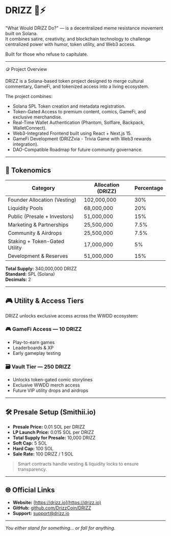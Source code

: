 # DRIZZ 🧠⚡

"What Would DRIZZ Do?" — is a decentralized meme resistance movement built on Solana.  
It combines satire, creativity, and blockchain technology to challenge centralized power with humor, token utility, and Web3 access.

Built for those who refuse to capitulate.

---

🪙 Project Overview

DRIZZ is a Solana-based token project designed to merge cultural commentary, GameFi, and tokenized access into a living ecosystem.

The project combines:

- Solana SPL Token creation and metadata registration.
- Token-Gated Access to premium content, comics, GameFi, and exclusive merchandise.
- Real-Time Wallet Authentication (Phantom, Solflare, Backpack, WalletConnect).
- Web3-Integrated Frontend built using React + Next.js 15.
- GameFi Development (DRIZZvia - Trivia Game with Web3 rewards integration).
- DAO-Compatible Roadmap for future community governance.
  
---

## 🧮 Tokenomics

| Category                          | Allocation (DRIZZ) | Percentage |
|----------------------------------|--------------------|------------|
| Founder Allocation (Vesting)     | 102,000,000        | 30%        |
| Liquidity Pools                  | 68,000,000         | 20%        |
| Public (Presale + Investors)     | 51,000,000         | 15%        |
| Marketing & Partnerships         | 25,500,000         | 7.5%       |
| Community & Airdrops             | 25,500,000         | 7.5%       |
| Staking + Token-Gated Utility    | 17,000,000         | 5%         |
| Development & Reserves           | 51,000,000         | 15%        |

**Total Supply:** 340,000,000 DRIZZ  
**Standard:** SPL (Solana)  
**Decimals:** 2  

---

## 🎮 Utility & Access Tiers

DRIZZ unlocks exclusive access across the WWDD ecosystem:

### 🎮 GameFi Access — 10 DRIZZ
- Play-to-earn games
- Leaderboards & XP
- Early gameplay testing

### 🗃 Vault Tier — 250 DRIZZ
- Unlocks token-gated comic storylines
- Exclusive WWDD merch access
- Future VIP utility drops and airdrops

---

## 🛠 Presale Setup (Smithii.io)

- **Presale Price:** 0.01 SOL per DRIZZ  
- **LP Launch Price:** 0.015 SOL per DRIZZ  
- **Total Supply for Presale:** 10,000 DRIZZ  
- **Soft Cap:** 5 SOL  
- **Hard Cap:** 100 SOL  
- **Sale Rate:** 100 DRIZZ / 1 SOL

> Smart contracts handle vesting & liquidity locks to ensure transparency.

---

## 🌐 Official Links

- **Website:** [https://drizz.io](https://drizz.io)
- **GitHub:** [github.com/DrizzCoin/DRIZZ](https://github.com/DrizzCoin/DRIZZ)
- **Support:** support@drizz.io

---

*You either stand for something… or fall for anything.*  
